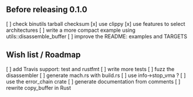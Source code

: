 ## Before releasing 0.1.0

[ ] check binutils tarball checksum
[x] use clippy
[x] use features to select architectures
[ ] write a more compact example using utils::disassemble_buffer
[ ] improve the README: examples and TARGETS

## Wish list / Roadmap

[ ] add Travis support: test and rustfmt
[ ] write more tests
[ ] fuzz the disassembler
[ ] generate mach.rs with build.rs
[ ] use info->stop_vma ?
[ ] use the error_chain crate
[ ] generate documentation from comments
[ ] rewrite copy_buffer in Rust

